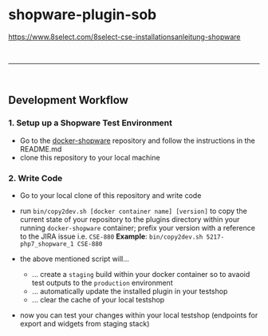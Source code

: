 # shopware-plugin-sob

https://www.8select.com/8select-cse-installationsanleitung-shopware

&nbsp;
___
&nbsp;

## Development Workflow

### 1. Setup up a Shopware Test Environment
- Go to the [docker-shopware](https://github.com/8select/docker-shopware) repository and follow the instructions in the README.md
- clone this repository to your local machine

### 2. Write Code
- Go to your local clone of this repository and write code
- run `bin/copy2dev.sh [docker container name] [version]`  to copy the current state of your repository to the plugins directory within your running `docker-shopware` container; prefix your version with a reference to the JIRA issue i.e. `CSE-880` **Example**: `bin/copy2dev.sh 5217-php7_shopware_1 CSE-880`
- the above mentioned script will...
  - ... create a `staging` build within your docker container so to avaoid test outputs to the `production` environment
  - ... automatically update the installed plugin in your testshop
  - ... clear the cache of your local testshop

- now you can test your changes within your local testshop (endpoints for export and widgets from staging stack)
